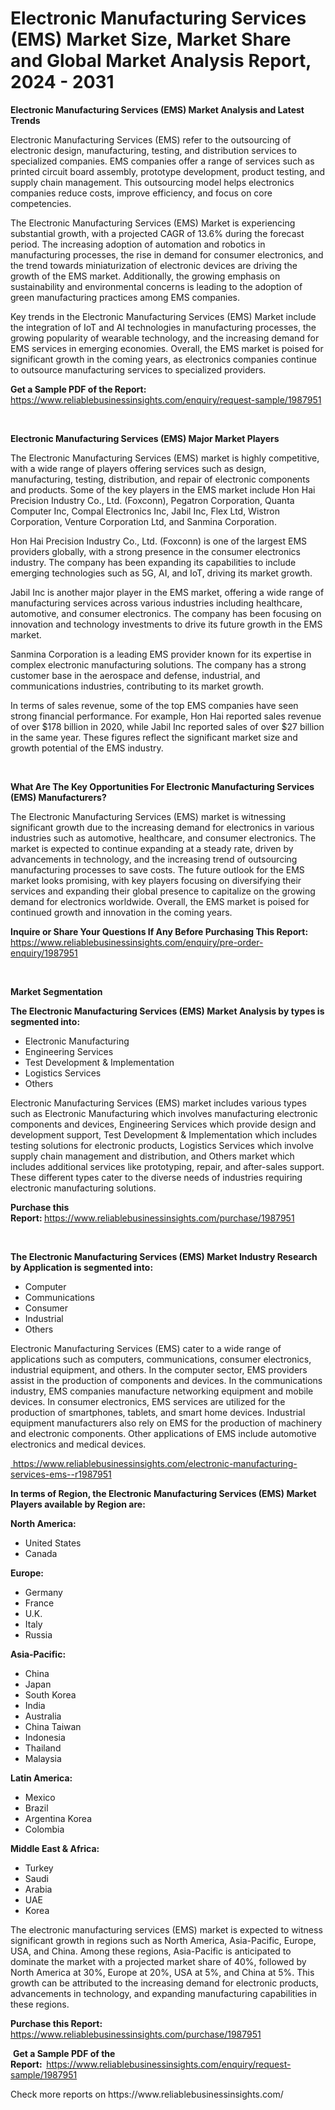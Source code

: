 <p><h1>Electronic Manufacturing Services (EMS) Market Size, Market Share and Global Market Analysis Report, 2024 - 2031</h1></p><p><strong>Electronic Manufacturing Services (EMS) Market Analysis and Latest Trends</strong></p>
<p><p>Electronic Manufacturing Services (EMS) refer to the outsourcing of electronic design, manufacturing, testing, and distribution services to specialized companies. EMS companies offer a range of services such as printed circuit board assembly, prototype development, product testing, and supply chain management. This outsourcing model helps electronics companies reduce costs, improve efficiency, and focus on core competencies.</p><p>The Electronic Manufacturing Services (EMS) Market is experiencing substantial growth, with a projected CAGR of 13.6% during the forecast period. The increasing adoption of automation and robotics in manufacturing processes, the rise in demand for consumer electronics, and the trend towards miniaturization of electronic devices are driving the growth of the EMS market. Additionally, the growing emphasis on sustainability and environmental concerns is leading to the adoption of green manufacturing practices among EMS companies.</p><p>Key trends in the Electronic Manufacturing Services (EMS) Market include the integration of IoT and AI technologies in manufacturing processes, the growing popularity of wearable technology, and the increasing demand for EMS services in emerging economies. Overall, the EMS market is poised for significant growth in the coming years, as electronics companies continue to outsource manufacturing services to specialized providers.</p></p>
<p><strong>Get a Sample PDF of the Report:&nbsp;</strong> <a href="https://www.reliablebusinessinsights.com/enquiry/request-sample/1987951">https://www.reliablebusinessinsights.com/enquiry/request-sample/1987951</a></p>
<p>&nbsp;</p>
<p><strong>Electronic Manufacturing Services (EMS) Major Market Players</strong></p>
<p><p>The Electronic Manufacturing Services (EMS) market is highly competitive, with a wide range of players offering services such as design, manufacturing, testing, distribution, and repair of electronic components and products. Some of the key players in the EMS market include Hon Hai Precision Industry Co., Ltd. (Foxconn), Pegatron Corporation, Quanta Computer Inc, Compal Electronics Inc, Jabil Inc, Flex Ltd, Wistron Corporation, Venture Corporation Ltd, and Sanmina Corporation.</p><p>Hon Hai Precision Industry Co., Ltd. (Foxconn) is one of the largest EMS providers globally, with a strong presence in the consumer electronics industry. The company has been expanding its capabilities to include emerging technologies such as 5G, AI, and IoT, driving its market growth.</p><p>Jabil Inc is another major player in the EMS market, offering a wide range of manufacturing services across various industries including healthcare, automotive, and consumer electronics. The company has been focusing on innovation and technology investments to drive its future growth in the EMS market.</p><p>Sanmina Corporation is a leading EMS provider known for its expertise in complex electronic manufacturing solutions. The company has a strong customer base in the aerospace and defense, industrial, and communications industries, contributing to its market growth.</p><p>In terms of sales revenue, some of the top EMS companies have seen strong financial performance. For example, Hon Hai reported sales revenue of over $178 billion in 2020, while Jabil Inc reported sales of over $27 billion in the same year. These figures reflect the significant market size and growth potential of the EMS industry.</p></p>
<p>&nbsp;</p>
<p><strong>What Are The Key Opportunities For Electronic Manufacturing Services (EMS) Manufacturers?</strong></p>
<p><p>The Electronic Manufacturing Services (EMS) market is witnessing significant growth due to the increasing demand for electronics in various industries such as automotive, healthcare, and consumer electronics. The market is expected to continue expanding at a steady rate, driven by advancements in technology, and the increasing trend of outsourcing manufacturing processes to save costs. The future outlook for the EMS market looks promising, with key players focusing on diversifying their services and expanding their global presence to capitalize on the growing demand for electronics worldwide. Overall, the EMS market is poised for continued growth and innovation in the coming years.</p></p>
<p><strong>Inquire or Share Your Questions If Any Before Purchasing This Report:</strong> <a href="https://www.reliablebusinessinsights.com/enquiry/pre-order-enquiry/1987951">https://www.reliablebusinessinsights.com/enquiry/pre-order-enquiry/1987951</a></p>
<p>&nbsp;</p>
<p><strong>Market Segmentation</strong></p>
<p><strong>The Electronic Manufacturing Services (EMS) Market Analysis by types is segmented into:</strong></p>
<p><ul><li>Electronic Manufacturing</li><li>Engineering Services</li><li>Test Development & Implementation</li><li>Logistics Services</li><li>Others</li></ul></p>
<p><p>Electronic Manufacturing Services (EMS) market includes various types such as Electronic Manufacturing which involves manufacturing electronic components and devices, Engineering Services which provide design and development support, Test Development & Implementation which includes testing solutions for electronic products, Logistics Services which involve supply chain management and distribution, and Others market which includes additional services like prototyping, repair, and after-sales support. These different types cater to the diverse needs of industries requiring electronic manufacturing solutions.</p></p>
<p><strong>Purchase this Report:&nbsp;</strong><a href="https://www.reliablebusinessinsights.com/purchase/1987951">https://www.reliablebusinessinsights.com/purchase/1987951</a></p>
<p>&nbsp;</p>
<p><strong>The Electronic Manufacturing Services (EMS) Market Industry Research by Application is segmented into:</strong></p>
<p><ul><li>Computer</li><li>Communications</li><li>Consumer</li><li>Industrial</li><li>Others</li></ul></p>
<p><p>Electronic Manufacturing Services (EMS) cater to a wide range of applications such as computers, communications, consumer electronics, industrial equipment, and others. In the computer sector, EMS providers assist in the production of components and devices. In the communications industry, EMS companies manufacture networking equipment and mobile devices. In consumer electronics, EMS services are utilized for the production of smartphones, tablets, and smart home devices. Industrial equipment manufacturers also rely on EMS for the production of machinery and electronic components. Other applications of EMS include automotive electronics and medical devices.</p></p>
<p><a href="https://www.reliablebusinessinsights.com/electronic-manufacturing-services-ems--r1987951">&nbsp;https://www.reliablebusinessinsights.com/electronic-manufacturing-services-ems--r1987951</a></p>
<p><strong>In terms of Region, the Electronic Manufacturing Services (EMS) Market Players available by Region are:</strong></p>
<p>
    <p> <strong> North America: </strong>
        <ul>
            <li>United States</li>
            <li>Canada</li>
        </ul>
        </p> 
    <p> <strong> Europe: </strong>
        <ul>
            <li>Germany</li>
            <li>France</li>
            <li>U.K.</li>
            <li>Italy</li>
            <li>Russia</li>
        </ul>
        </p> 
    <p> <strong> Asia-Pacific: </strong>
        <ul>
            <li>China</li>
            <li>Japan</li>
            <li>South Korea</li>
            <li>India</li>
            <li>Australia</li>
            <li>China Taiwan</li>
            <li>Indonesia</li>
            <li>Thailand</li>
            <li>Malaysia</li>
        </ul>
        </p> 
    <p> <strong> Latin America: </strong>
        <ul>
            <li>Mexico</li>
            <li>Brazil</li>
            <li>Argentina Korea</li>
            <li>Colombia</li>
        </ul>
        </p> 
    <p> <strong> Middle East & Africa: </strong>
        <ul>
            <li>Turkey</li>
            <li>Saudi</li>
            <li>Arabia</li>
            <li>UAE</li>
            <li>Korea</li>
        </ul>
    </p>
    </p>
<p><p>The electronic manufacturing services (EMS) market is expected to witness significant growth in regions such as North America, Asia-Pacific, Europe, USA, and China. Among these regions, Asia-Pacific is anticipated to dominate the market with a projected market share of 40%, followed by North America at 30%, Europe at 20%, USA at 5%, and China at 5%. This growth can be attributed to the increasing demand for electronic products, advancements in technology, and expanding manufacturing capabilities in these regions.</p></p>
<p><strong>Purchase this Report: </strong><a href="https://www.reliablebusinessinsights.com/purchase/1987951">https://www.reliablebusinessinsights.com/purchase/1987951</a></p>
<p>&nbsp;<strong>Get a Sample PDF of the Report:&nbsp;&nbsp;</strong><a href="https://www.reliablebusinessinsights.com/enquiry/request-sample/1987951">https://www.reliablebusinessinsights.com/enquiry/request-sample/1987951</a></p>
<p><strong></strong></p>
<p>Check more reports on https://www.reliablebusinessinsights.com/</p>